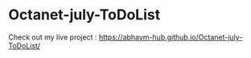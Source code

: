 # Octanet-july-ToDoList

Check out my live project :  https://abhaym-hub.github.io/Octanet-july-ToDoList/
